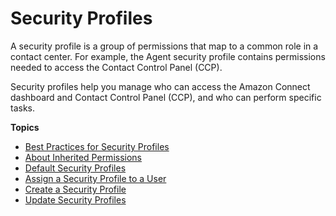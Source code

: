 # Security Profiles<a name="connect-security-profiles"></a>

A security profile is a group of permissions that map to a common role in a contact center\. For example, the Agent security profile contains permissions needed to access the Contact Control Panel \(CCP\)\.

Security profiles help you manage who can access the Amazon Connect dashboard and Contact Control Panel \(CCP\), and who can perform specific tasks\. 

**Topics**
+ [Best Practices for Security Profiles](security-profile-best-practices.md)
+ [About Inherited Permissions](inherited-permissions.md)
+ [Default Security Profiles](default-security-profiles.md)
+ [Assign a Security Profile to a User](assign-security-profile.md)
+ [Create a Security Profile](create-security-profile.md)
+ [Update Security Profiles](update-security-profiles.md)
